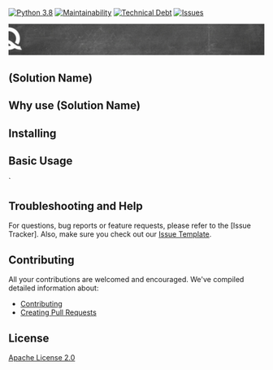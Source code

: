 [![Python 3.8](https://img.shields.io/badge/python-3.8-blue.svg)](https://www.python.org/downloads/release/python-380/)
[![Maintainability](https://img.shields.io/codeclimate/maintainability/QualiSystemsLab/cloudshell-training-workflow)](https://codeclimate.com/github/QualiSystemsLab/cloudshell-training-workflow)
[![Technical Debt](https://img.shields.io/codeclimate/tech-debt/QualiSystemsLab/cloudshell-training-workflow)](https://codeclimate.com/github/QualiSystemsLab/cloudshell-training-workflow)
[![Issues](https://img.shields.io/codeclimate/issues/QualiSystemsLab/cloudshell-training-workflow)](https://codeclimate.com/github/QualiSystemsLab/cloudshell-training-workflow)

![quali](quali.png)

## (Solution Name)



## Why use (Solution Name)



## Installing


## Basic Usage

`

## Troubleshooting and Help

For questions, bug reports or feature requests, please refer to the [Issue Tracker]. Also, make sure you check out our [Issue Template](.github/issue_template.md).

## Contributing


All your contributions are welcomed and encouraged.  We've compiled detailed information about:

* [Contributing](.github/contributing.md)
* [Creating Pull Requests](.github/pull_request_template.md)


## License
[Apache License 2.0](https://github.com/QualiSystems/shellfoundry/blob/master/LICENSE)
